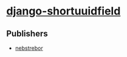# [django-shortuuidfield](https://pypi.org/project/django-shortuuidfield)



## Publishers
- [nebstrebor](https://pypi.org/user/nebstrebor)

